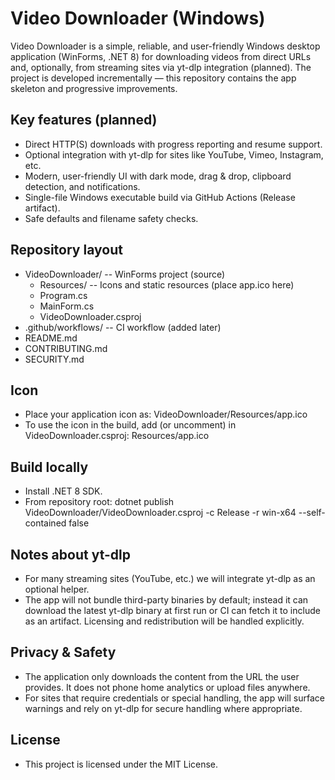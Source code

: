 # Video Downloader (Windows)

Video Downloader is a simple, reliable, and user-friendly Windows desktop application (WinForms, .NET 8) for downloading videos from direct URLs and, optionally, from streaming sites via yt-dlp integration (planned). The project is developed incrementally — this repository contains the app skeleton and progressive improvements.


## Key features (planned)

- Direct HTTP(S) downloads with progress reporting and resume support.
- Optional integration with yt-dlp for sites like YouTube, Vimeo, Instagram, etc.
- Modern, user-friendly UI with dark mode, drag & drop, clipboard detection, and notifications.
- Single-file Windows executable build via GitHub Actions (Release artifact).
- Safe defaults and filename safety checks.


## Repository layout

- VideoDownloader/           -- WinForms project (source)
  - Resources/               -- Icons and static resources (place app.ico here)
  - Program.cs
  - MainForm.cs
  - VideoDownloader.csproj
- .github/workflows/         -- CI workflow (added later)
- README.md
- CONTRIBUTING.md
- SECURITY.md


## Icon

- Place your application icon as: VideoDownloader/Resources/app.ico
- To use the icon in the build, add (or uncomment) in VideoDownloader.csproj:
  <PropertyGroup>
    <ApplicationIcon>Resources/app.ico</ApplicationIcon>
  </PropertyGroup>


## Build locally

- Install .NET 8 SDK.
- From repository root:
  dotnet publish VideoDownloader/VideoDownloader.csproj -c Release -r win-x64 --self-contained false


## Notes about yt-dlp

- For many streaming sites (YouTube, etc.) we will integrate yt-dlp as an optional helper.
- The app will not bundle third-party binaries by default; instead it can download the latest yt-dlp binary at first run or CI can fetch it to include as an artifact. Licensing and redistribution will be handled explicitly.


## Privacy & Safety

- The application only downloads the content from the URL the user provides. It does not phone home analytics or upload files anywhere.
- For sites that require credentials or special handling, the app will surface warnings and rely on yt-dlp for secure handling where appropriate.


## License

- This project is licensed under the MIT License.
